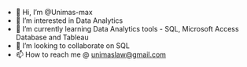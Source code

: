 - 👋 Hi, I’m @Unimas-max
- 👀 I’m interested in Data Analytics
- 🌱 I’m currently learning Data Analytics tools - SQL, Microsoft Access Database and Tableau
- 💞️ I’m looking to collaborate on SQL
- 📫 How to reach me @ unimaslaw@gmail.com

<!---
Unimas-max/Unimas-max is a ✨ special ✨ repository because its `README.md` (this file) appears on your GitHub profile.
You can click the Preview link to take a look at your changes.
--->
